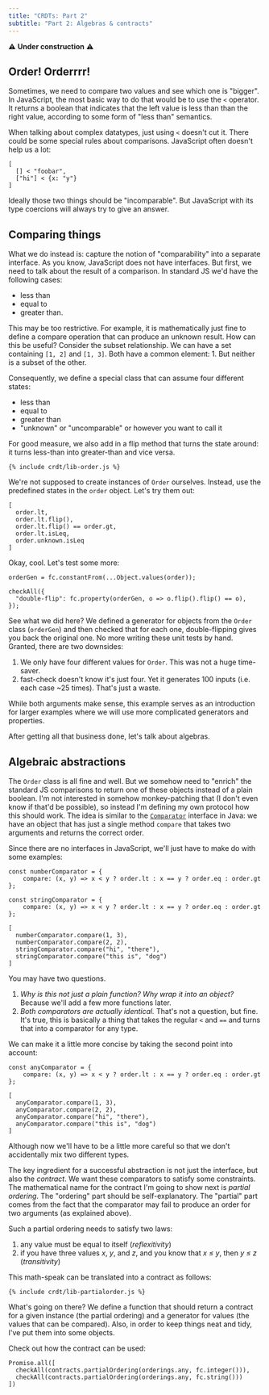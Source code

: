 ```yaml
---
title: "CRDTs: Part 2"
subtitle: "Part 2: Algebras & contracts"
---
```


⚠ **Under construction** ⚠


## Order! Orderrrr!

Sometimes, we need to compare two values and see which one is "bigger".
In JavaScript, the most basic way to do that would be to use the `<` operator.
It returns a boolean that indicates that the left value is less than than the right value, according to some form of "less than" semantics.

When talking about complex datatypes, just using `<` doesn't cut it.
There could be some special rules about comparisons.
JavaScript often doesn't help us a lot:

```
[
  [] < "foobar",
  ["hi"] < {x: "y"}
]
```

Ideally those two things should be "incomparable".
But JavaScript with its type coercions will always try to give an answer.

## Comparing things

What we do instead is: capture the notion of "comparability" into a separate interface.
As you know, JavaScript does not have interfaces.
But first, we need to talk about the result of a comparison.
In standard JS we'd have the following cases:

* less than
* equal to
* greater than.

This may be too restrictive.
For example, it is mathematically just fine to define a compare operation that can produce an unknown result.
How can this be useful?
Consider the subset relationship.
We can have a set containing `[1, 2]` and `[1, 3]`.
Both have a common element: 1.
But neither is a subset of the other.

Consequently, we define a special class that can assume four different states:

* less than
* equal to
* greater than
* "unknown" or "uncomparable" or however you want to call it

For good measure, we also add in a flip method that turns the state around: it turns less-than into greater-than and vice versa.

```
{% include crdt/lib-order.js %}
```

We're not supposed to create instances of `Order` ourselves.
Instead, use the predefined states in the `order` object.
Let's try them out:

```
[
  order.lt,
  order.lt.flip(),
  order.lt.flip() == order.gt,
  order.lt.isLeq,
  order.unknown.isLeq
]
```

Okay, cool.
Let's test some more:

```
orderGen = fc.constantFrom(...Object.values(order));

checkAll({
  "double-flip": fc.property(orderGen, o => o.flip().flip() == o),
});
```

See what we did here?
We defined a generator for objects from the `Order` class (`orderGen`) and then checked that for each one, double-flipping gives you back the original one.
No more writing these unit tests by hand.
Granted, there are two downsides:

1. We only have four different values for `Order`.
   This was not a huge time-saver.
2. fast-check doesn't know it's just four.
   Yet it generates 100 inputs (i.e. each case ~25 times).
   That's just a waste.

While both arguments make sense, this example serves as an introduction for larger examples where we will use more complicated generators and properties.

After getting all that business done, let's talk about algebras.

## Algebraic abstractions

The `Order` class is all fine and well.
But we somehow need to "enrich" the standard JS comparisons to return one of these objects instead of a plain boolean.
I'm not interested in somehow monkey-patching that (I don't even know if that'd be possible), so instead I'm defining my own protocol how this should work.
The idea is similar to the [`Comparator`](https://www.baeldung.com/java-comparator-comparable) interface in Java:
we have an object that has just a single method `compare` that takes two arguments and returns the correct order.

Since there are no interfaces in JavaScript, we'll just have to make do with some examples:

```
const numberComparator = {
    compare: (x, y) => x < y ? order.lt : x == y ? order.eq : order.gt
};

const stringComparator = {
    compare: (x, y) => x < y ? order.lt : x == y ? order.eq : order.gt
};

[
  numberComparator.compare(1, 3),
  numberComparator.compare(2, 2),
  stringComparator.compare("hi", "there"),
  stringComparator.compare("this is", "dog")
]
```

You may have two questions.

1. _Why is this not just a plain function? Why wrap it into an object?_
   Because we'll add a few more functions later.
2. _Both comparators are actually identical._
   That's not a question, but fine.
   It's true, this is basically a thing that takes the regular `<` and `==` and turns that into a comparator for any type.

We can make it a little more concise by taking the second point into account:

```
const anyComparator = {
    compare: (x, y) => x < y ? order.lt : x == y ? order.eq : order.gt
};

[
  anyComparator.compare(1, 3),
  anyComparator.compare(2, 2),
  anyComparator.compare("hi", "there"),
  anyComparator.compare("this is", "dog")
]
```

Although now we'll have to be a little more careful so that we don't accidentally mix two different types.

The key ingredient for a successful abstraction is not just the interface, but also the _contract_.
We want these comparators to satisfy some constraints.
The mathematical name for the contract I'm going to show next is _partial ordering_.
The "ordering" part should be self-explanatory.
The "partial" part comes from the fact that the comparator may fail to produce an order for two arguments (as explained above).

Such a partial ordering needs to satisfy two laws:

1. any value must be equal to itself (_reflexitivity_)
2. if you have three values _x_, _y_, and _z_, and you know that _x ≤ y_, then _y ≤ z_ (_transitivity_)

This math-speak can be translated into a contract as follows:

```
{% include crdt/lib-partialorder.js %}
```

What's going on there?
We define a function that should return a contract for a given instance (the partial ordering) and a generator for values (the values that can be compared).
Also, in order to keep things neat and tidy, I've put them into some objects.

Check out how the contract can be used:

```
Promise.all([
  checkAll(contracts.partialOrdering(orderings.any, fc.integer())),
  checkAll(contracts.partialOrdering(orderings.any, fc.string()))
])
```
